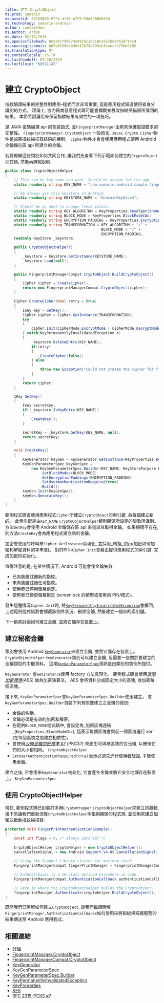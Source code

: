 ```yaml
---
title: 建立 CryptoObject
ms.prod: xamarin
ms.assetid: 4D159B80-FFF4-4136-A7F0-F8A5C6B86838
ms.technology: xamarin-android
author: conceptdev
ms.author: crdun
ms.date: 02/16/2018
ms.openlocfilehash: 8e5d4cf50874a0976c1dd10e35e7bd84518f14c4
ms.sourcegitcommit: b07e0259d7b30413673a793ebf4aec2b75bb9285
ms.translationtype: MT
ms.contentlocale: zh-TW
ms.lasthandoff: 07/26/2019
ms.locfileid: "68511147"
---
```

# <a name="creating-a-cryptoobject"></a>建立 CryptoObject

指紋驗證結果的完整性對應用&ndash;程式而言非常重要, 這是應用程式知道使用者身分識別的方式。 理論上, 協力廠商惡意程式碼可能會攔截並篡改指紋掃描器所傳回的結果。 本節將討論用來保留指紋結果有效性的一項技巧。 

是 JAVA 密碼編譯 api 的包裝函式, 並`FingerprintManager`由用來保護驗證要求的完整性。 `FingerprintManager.CryptoObject` 一般而言, `Javax.Crypto.Cipher`物件是加密指紋掃描器結果的機制。 `Cipher`物件本身會使用應用程式使用 Android 金鑰儲存區 api 所建立的金鑰。

若要瞭解這些類別如何共同合作, 讓我們先查看下列示範如何建立的`CryptoObject`程式碼, 然後再詳細說明:

```csharp
public class CryptoObjectHelper
{
    // This can be key name you want. Should be unique for the app.
    static readonly string KEY_NAME = "com.xamarin.android.sample.fingerprint_authentication_key";

    // We always use this keystore on Android.
    static readonly string KEYSTORE_NAME = "AndroidKeyStore";

    // Should be no need to change these values.
    static readonly string KEY_ALGORITHM = KeyProperties.KeyAlgorithmAes;
    static readonly string BLOCK_MODE = KeyProperties.BlockModeCbc;
    static readonly string ENCRYPTION_PADDING = KeyProperties.EncryptionPaddingPkcs7;
    static readonly string TRANSFORMATION = KEY_ALGORITHM + "/" +
                                            BLOCK_MODE + "/" +
                                            ENCRYPTION_PADDING;
    readonly KeyStore _keystore;

    public CryptoObjectHelper()
    {
        _keystore = KeyStore.GetInstance(KEYSTORE_NAME);
        _keystore.Load(null);
    }

    public FingerprintManagerCompat.CryptoObject BuildCryptoObject()
    {
        Cipher cipher = CreateCipher();
        return new FingerprintManagerCompat.CryptoObject(cipher);
    }

    Cipher CreateCipher(bool retry = true)
    {
        IKey key = GetKey();
        Cipher cipher = Cipher.GetInstance(TRANSFORMATION);
        try
        {
            cipher.Init(CipherMode.EncryptMode | CipherMode.DecryptMode, key);
        } catch(KeyPermanentlyInvalidatedException e)
        {
            _keystore.DeleteEntry(KEY_NAME);
            if(retry)
            {
                CreateCipher(false);
            } else
            {
                throw new Exception("Could not create the cipher for fingerprint authentication.", e);
            }
        }
        return cipher;
    }

    IKey GetKey()
    {
        IKey secretKey;
        if(!_keystore.IsKeyEntry(KEY_NAME))
        {
            CreateKey();
        }

        secretKey = _keystore.GetKey(KEY_NAME, null);
        return secretKey;
    }

    void CreateKey()
    {
        KeyGenerator keyGen = KeyGenerator.GetInstance(KeyProperties.KeyAlgorithmAes, KEYSTORE_NAME);
        KeyGenParameterSpec keyGenSpec =
            new KeyGenParameterSpec.Builder(KEY_NAME, KeyStorePurpose.Encrypt | KeyStorePurpose.Decrypt)
                .SetBlockModes(BLOCK_MODE)
                .SetEncryptionPaddings(ENCRYPTION_PADDING)
                .SetUserAuthenticationRequired(true)
                .Build();
        keyGen.Init(keyGenSpec);
        keyGen.GenerateKey();
    }
}
```

範例程式碼會使用應用程式`Cipher`所建立`CryptoObject`的索引鍵, 為每個建立新的。 此索引鍵是由`KEY_NAME` `CryptoObjectHelper`類別開頭所設定的變數所識別。 方法`GetKey`會使用 Android 金鑰儲存區 api 來嘗試並取得金鑰。 如果機碼不存在, 則方法`CreateKey`會為應用程式建立新的金鑰。

加密會使用的呼叫來`Cipher.GetInstance`具現化, 並採用_轉換_(指示加密如何加密和解密資料的字串值)。 對的呼叫`Cipher.Init`會藉由提供應用程式的索引鍵, 完成加密的初始化。 

值得注意的是, 在某些情況下, Android 可能會使金鑰失效: 

* 已向裝置註冊新的指紋。
* 未向裝置註冊任何指紋。
* 使用者已停用螢幕鎖定。
* 使用者已變更螢幕鎖定 (screenlock 的類型或使用的 PIN/模式)。

發生這種情況`Cipher.Init`時, 將[`KeyPermanentlyInvalidatedException`](https://developer.android.com/reference/android/security/keystore/KeyPermanentlyInvalidatedException.html)會擲回。 上述範例程式碼將會攔截該例外狀況、刪除金鑰, 然後建立一個新的索引鍵。

下一節將討論如何建立金鑰, 並將它儲存在裝置上。

## <a name="creating-a-secret-key"></a>建立秘密金鑰

類別會使用 Android [`KeyGenerator`](xref:Javax.Crypto.KeyGenerator)來建立金鑰, 並將它儲存在裝置上。 `CryptoObjectHelper` `KeyGenerator`類別可以建立金鑰, 但需要一些關於要建立的金鑰類型的中繼資料。 這項[`KeyGenParameterSpec`](https://developer.android.com/reference/android/security/keystore/KeyGenParameterSpec.html)資訊是由類別的實例所提供。 

`KeyGenerator` 會`GetInstance`使用 factory 方法具現化。 範例程式碼會使用[_進階加密標準_](https://en.wikipedia.org/wiki/Advanced_Encryption_Standard)(_AES_) 做為加密演算法。 AES 會將資料分成固定大小的區塊, 並加密每個區塊。

接下來, `KeyGenParameterSpec`會`KeyGenParameterSpec.Builder`使用建立。 會`KeyGenParameterSpec.Builder`包裝下列有關要建立之金鑰的資訊:

* 金鑰的名稱。
* 金鑰必須是有效的加密和解密。
* 在範例`BLOCK_MODE`程式碼中, 會設定為_加密區塊連結_(`KeyProperties.BlockModeCbc`), 這表示每個區塊會與前一個區塊進行 xor (在每個區塊之間建立相依性)。 
* 會使用[_公開金鑰加密標準 #7_](https://tools.ietf.org/html/rfc2315) (PKCS7) 來產生可填補區塊的位元組, 以確保它們的大小都相同。 `CryptoObjectHelper`
* `SetUserAuthenticationRequired(true)`表示必須先進行使用者驗證, 才能使用金鑰。

建立之後, 它會用來`KeyGenerator`初始化, 它會產生金鑰並將它安全地儲存在裝置上。 `KeyGenParameterSpec` 

## <a name="using-the-cryptoobjecthelper"></a>使用 CryptoObjectHelper

現在, 範例程式碼已封裝許多用`CryptoWrapper` `CryptoObjectHelper`來建立的邏輯, 接下來讓我們重新流覽`CryptoObjectHelper`本指南開頭的程式碼, 並使用來建立加密並啟動指紋掃描器: 

```csharp
protected void FingerPrintAuthenticationExample()
{
    const int flags = 0; /* always zero (0) */
    
    CryptoObjectHelper cryptoHelper = new CryptoObjectHelper();
    cancellationSignal = new Android.Support.V4.OS.CancellationSignal();
    
    // Using the Support Library classes for maximum reach
    FingerprintManagerCompat fingerPrintManager = FingerprintManagerCompat.From(this);
    
    // AuthCallbacks is a C# class defined elsewhere in code.
    FingerprintManagerCompat.AuthenticationCallback authenticationCallback = new MyAuthCallbackSample(this);

    // Here is where the CryptoObjectHelper builds the CryptoObject. 
    fingerprintManager.Authenticate(cryptohelper.BuildCryptoObject(), flags, cancellationSignal, authenticationCallback, null);
}
```

既然我們已瞭解如何建立`CryptoObject`, 讓我們繼續瞭解`FingerprintManager.AuthenticationCallbacks`如何使用來將指紋掃描器服務的結果傳送至 Android 應用程式。



## <a name="related-links"></a>相關連結

- [分組](xref:Javax.Crypto.Cipher)
- [FingerprintManager.CryptoObject](https://developer.android.com/reference/android/hardware/fingerprint/FingerprintManager.CryptoObject.html)
- [FingerprintManagerCompat.CryptoObject](https://developer.android.com/reference/android/support/v4/hardware/fingerprint/FingerprintManagerCompat.CryptoObject.html)
- [KeyGenerator](xref:Javax.Crypto.KeyGenerator)
- [KeyGenParameterSpec](https://developer.android.com/reference/android/security/keystore/KeyGenParameterSpec.html)
- [KeyGenParameterSpec.Builder](https://developer.android.com/reference/android/security/keystore/KeyGenParameterSpec.Builder.html)
- [KeyPermanentlyInvalidatedException](https://developer.android.com/reference/android/security/keystore/KeyPermanentlyInvalidatedException.html)
- [KeyProperties](https://developer.android.com/reference/android/security/keystore/KeyProperties.html)
- [AES](https://en.wikipedia.org/wiki/Advanced_Encryption_Standard)
- [RFC 2315-PCKS #7](https://tools.ietf.org/html/rfc2315)
